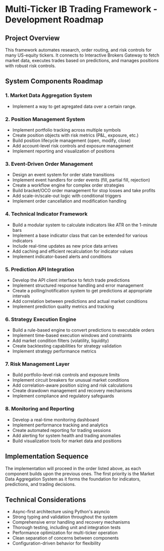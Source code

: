 # Multi-Ticker IB Trading Framework - Development Roadmap

## Project Overview

This framework automates research, order routing, and risk controls for many US-equity tickers. It connects to Interactive Brokers Gateway to fetch market data, executes trades based on predictions, and manages positions with robust risk controls.

## System Components Roadmap

### 1. Market Data Aggregation System
- Implement a way to get agregated data over a certain range.

### 2. Position Management System
- Implement portfolio tracking across multiple symbols
- Create position objects with risk metrics (P&L, exposure, etc.)
- Build position lifecycle management (open, modify, close)
- Add account-level risk controls and exposure management
- Implement reporting and visualization of positions

### 3. Event-Driven Order Management
- Design an event system for order state transitions
- Implement event handlers for order events (fill, partial fill, rejection)
- Create a workflow engine for complex order strategies
- Build bracket/OCO order management for stop losses and take profits
- Add scale-in/scale-out logic with conditional triggers
- Implement order cancellation and modification handling

### 4. Technical Indicator Framework
- Build a modular system to calculate indicators like ATR on the 1-minute bars
- Implement a base indicator class that can be extended for various indicators
- Include real-time updates as new price data arrives
- Add caching and efficient recalculation for indicator values
- Implement indicator-based alerts and conditions

### 5. Prediction API Integration
- Develop the API client interface to fetch trade predictions
- Implement structured response handling and error management
- Create a polling/notification system to get predictions at appropriate intervals
- Add correlation between predictions and actual market conditions
- Implement prediction quality metrics and tracking

### 6. Strategy Execution Engine
- Build a rule-based engine to convert predictions to executable orders
- Implement time-based execution windows and constraints
- Add market condition filters (volatility, liquidity)
- Create backtesting capabilities for strategy validation
- Implement strategy performance metrics

### 7. Risk Management Layer
- Build portfolio-level risk controls and exposure limits
- Implement circuit breakers for unusual market conditions
- Add correlation-aware position sizing and risk calculations
- Create drawdown management and recovery mechanisms
- Implement compliance and regulatory safeguards

### 8. Monitoring and Reporting
- Develop a real-time monitoring dashboard
- Implement performance tracking and analytics
- Create automated reporting for trading sessions
- Add alerting for system health and trading anomalies
- Build visualization tools for market data and positions

## Implementation Sequence

The implementation will proceed in the order listed above, as each component builds upon the previous ones. The first priority is the Market Data Aggregation System as it forms the foundation for indicators, predictions, and trading decisions.

## Technical Considerations

- Async-first architecture using Python's asyncio
- Strong typing and validation throughout the system
- Comprehensive error handling and recovery mechanisms
- Thorough testing, including unit and integration tests
- Performance optimization for multi-ticker operation
- Clean separation of concerns between components
- Configuration-driven behavior for flexibility